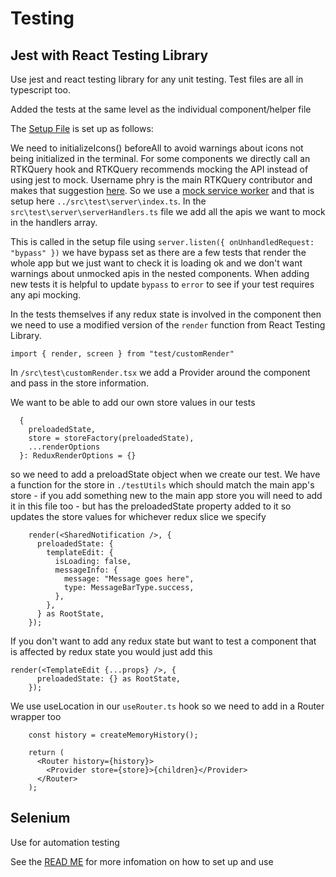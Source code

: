 # Testing

## Jest with React Testing Library

Use jest and react testing library for any unit testing. Test files are all in typescript too.

Added the tests at the same level as the individual component/helper file

The [Setup File](../src\setupTests.ts) is set up as follows:

We need to initializeIcons() beforeAll to avoid warnings about icons not being initialized in the terminal.
For some components we directly call an RTKQuery hook and RTKQuery recommends mocking the API instead of using jest to mock.
Username phry is the main RTKQuery contributor and makes that suggestion [here](https://stackoverflow.com/a/70313785).
So we use a [mock service worker](https://mswjs.io/) and that is setup here `../src\test\server\index.ts`. In the `src\test\server\serverHandlers.ts` file we add all the apis we want to mock in the handlers array.

This is called in the setup file using `server.listen({ onUnhandledRequest: "bypass" })` we have bypass set as there are a few tests that render the whole app but we just want to check it is loading ok and we don't want warnings about unmocked apis in the nested components. When adding new tests it is helpful to update `bypass` to `error` to see if your test requires any api mocking.

In the tests themselves if any redux state is involved in the component then we need to use a modified version of the `render` function from React Testing Library.

`import { render, screen } from "test/customRender"`

In `/src\test\customRender.tsx` we add a Provider around the component and pass in the store information.

We want to be able to add our own store values in our tests

```
  {
    preloadedState,
    store = storeFactory(preloadedState),
    ...renderOptions
  }: ReduxRenderOptions = {}
```

so we need to add a preloadState object when we create our test. We have a function for the store in `./testUtils` which should match the main app's store - if you add something new to the main app store you will need to add it in this file too - but has the preloadedState property added to it so updates the store values for whichever redux slice we specify

```
    render(<SharedNotification />, {
      preloadedState: {
        templateEdit: {
          isLoading: false,
          messageInfo: {
            message: "Message goes here",
            type: MessageBarType.success,
          },
        },
      } as RootState,
    });
```

If you don't want to add any redux state but want to test a component that is affected by redux state you would just add this

```
render(<TemplateEdit {...props} />, {
      preloadedState: {} as RootState,
    });
```

We use useLocation in our `useRouter.ts` hook so we need to add in a Router wrapper too

```
    const history = createMemoryHistory();

    return (
      <Router history={history}>
        <Provider store={store}>{children}</Provider>
      </Router>
    );
```

## Selenium

Use for automation testing

See the [READ ME](../selenium\README.md) for more infomation on how to set up and use
